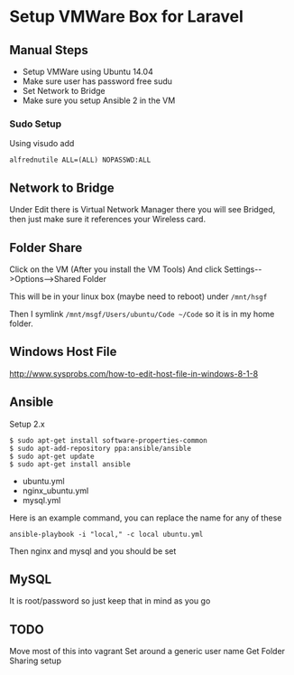 # Setup VMWare Box for Laravel

## Manual Steps

  * Setup VMWare using Ubuntu 14.04
  * Make sure user has password free sudu
  * Set Network to Bridge
  * Make sure you setup Ansible 2 in the VM

### Sudo Setup

Using visudo add

~~~
alfrednutile ALL=(ALL) NOPASSWD:ALL
~~~

## Network to Bridge

Under Edit there is Virtual Network Manager there you will see Bridged, then just
make sure it references your Wireless card.

## Folder Share

Click on the VM (After you install the VM Tools)
And click Settings-->Options-->Shared Folder

This will be in your linux box (maybe need to reboot) under `/mnt/hsgf`

Then I symlink `/mnt/msgf/Users/ubuntu/Code ~/Code` so it is in my home folder.

## Windows Host File

http://www.sysprobs.com/how-to-edit-host-file-in-windows-8-1-8


## Ansible

Setup 2.x

~~~
$ sudo apt-get install software-properties-common
$ sudo apt-add-repository ppa:ansible/ansible
$ sudo apt-get update
$ sudo apt-get install ansible
~~~


  * ubuntu.yml
  * nginx_ubuntu.yml
  * mysql.yml

Here is an example command, you can replace the name for any of these

~~~
ansible-playbook -i "local," -c local ubuntu.yml
~~~

Then nginx and mysql and you should be set

## MySQL

It is root/password so just keep that in mind as you go

## TODO
Move most of this into vagrant
Set around a generic user name
Get Folder Sharing setup